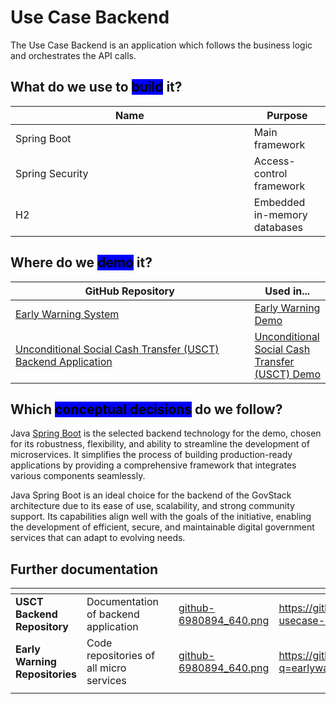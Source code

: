 # Use Case Backend

The Use Case Backend is an application which follows the business logic and orchestrates the API calls.

## What do we use to <mark style="background-color:blue;">build</mark> it?

<table><thead><tr><th width="365.8262910798122">Name</th><th>Purpose</th></tr></thead><tbody><tr><td>Spring Boot</td><td>Main framework</td></tr><tr><td>Spring Security</td><td>Access-control framework</td></tr><tr><td>H2</td><td>Embedded in-memory databases</td></tr></tbody></table>

## Where do we <mark style="background-color:blue;">demo</mark> it?

<table><thead><tr><th width="366.5">GitHub Repository</th><th>Used in...</th></tr></thead><tbody><tr><td><a href="https://github.com/GovStackWorkingGroup?q=earlywarning&#x26;type=all&#x26;language=&#x26;sort=">Early Warning System</a></td><td><a href="../access-demos/early-warning-tech-demo/">Early Warning Demo</a></td></tr><tr><td><a href="https://github.com/GovStackWorkingGroup/sandbox-usecase-usct-backend/tree/main/src/main/java/global/govstack/usct">Unconditional Social Cash Transfer (USCT) Backend Application</a></td><td><a href="../access-demos/usct-use-case.md">Unconditional Social Cash Transfer (USCT) Demo</a></td></tr></tbody></table>

## Which <mark style="background-color:blue;">conceptual decisions</mark> do we follow?

Java [Spring Boot](https://spring.io/projects/spring-boot) is the selected backend technology for the demo, chosen for its robustness, flexibility, and ability to streamline the development of microservices. It simplifies the process of building production-ready applications by providing a comprehensive framework that integrates various components seamlessly.

Java Spring Boot is an ideal choice for the backend of the GovStack architecture due to its ease of use, scalability, and strong community support. Its capabilities align well with the goals of the initiative, enabling the development of efficient, secure, and maintainable digital government services that can adapt to evolving needs.

## Further documentation

<table data-view="cards"><thead><tr><th></th><th></th><th></th><th data-hidden data-card-cover data-type="files"></th><th data-hidden data-card-target data-type="content-ref"></th></tr></thead><tbody><tr><td><strong>USCT Backend Repository</strong></td><td>Documentation of backend application</td><td></td><td><a href="../.gitbook/assets/github-6980894_640.png">github-6980894_640.png</a></td><td><a href="https://github.com/GovStackWorkingGroup/sandbox-usecase-usct-backend/blob/main/docs/main.md">https://github.com/GovStackWorkingGroup/sandbox-usecase-usct-backend/blob/main/docs/main.md</a></td></tr><tr><td><strong>Early Warning Repositories</strong></td><td>Code repositories of all micro services</td><td></td><td><a href="../.gitbook/assets/github-6980894_640.png">github-6980894_640.png</a></td><td><a href="https://github.com/GovStackWorkingGroup?q=earlywarning&#x26;type=all&#x26;language=&#x26;sort=">https://github.com/GovStackWorkingGroup?q=earlywarning&#x26;type=all&#x26;language=&#x26;sort=</a></td></tr><tr><td></td><td></td><td></td><td></td><td></td></tr></tbody></table>
